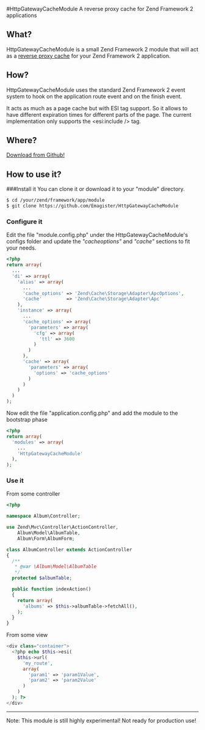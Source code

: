 #HttpGatewayCacheModule
A reverse proxy cache for Zend Framework 2 applications

## What?
HttpGatewayCacheModule is a small Zend Framework 2 module that will act as a [reverse proxy cache](http://en.wikipedia.org/wiki/Reverse_proxy)
for your Zend Framework 2 application.

## How?
HttpGatewayCacheModule uses the standard Zend Framework 2 event system to hook on the application route event and on the finish event.

It acts as much as a page cache but with ESI tag support. So it allows to have different expiration times for different parts of
the page. The current implementation only supports the &lt;esi:include /&gt; tag.

## Where?
<a href="#" class="button big icon fork">Download from Github!</a>

## How to use it?
###Install it
You can clone it or download it to your "module" directory.

```bash
$ cd /your/zend/framework/app/module
$ git clone https://github.com/Emagister/HttpGatewayCacheModule
```

### Configure it
Edit the file "module.config.php" under the HttpGatewayCacheModule's configs folder and update the _"cacheoptions"_ and _"cache"_
sections to fit your needs.

```php
<?php
return array(
  ...
  'di' => array(
    'alias' => array(
      ...
      'cache_options' => 'Zend\Cache\Storage\Adapter\ApcOptions',
      'cache'         => 'Zend\Cache\Storage\Adapter\Apc'
    ),
    'instance' => array(
      ...
      'cache_options' => array(
        'parameters' => array(
          'cfg' => array(
            'ttl' => 3600
          )
        )
      ),
      'cache' => array(
        'parameters' => array(
          'options' => 'cache_options'
        )
      )
    )
  )
);
```

Now edit the file "application.config.php" and add the module to the bootstrap phase

```php
<?php
return array(
  'modules' => array(
    ...
    'HttpGatewayCacheModule'
  ),
);
```

### Use it
From some controller

```php
<?php

namespace Album\Controller;

use Zend\Mvc\Controller\ActionController,
    Album\Model\AlbumTable,
    Album\Form\AlbumForm;

class AlbumController extends ActionController
{
  /**
   * @var \Album\Model\AlbumTable
   */
  protected $albumTable;

  public function indexAction()
  {
    return array(
      'albums' => $this->albumTable->fetchAll(),
    );
  }
}
```

From some view

```php
<div class="container">
  <?php echo $this->esi(
    $this->url(
      'my_route',
      array(
        'param1' => 'param1Value',
        'param2' => 'param2Value'
      )
    )
  ); ?>
</div>
```

* * *
Note: This module is still highly experimental! Not ready for production use!